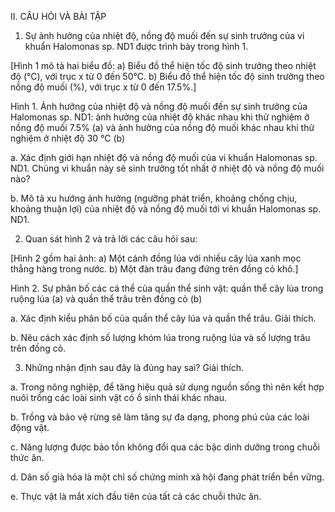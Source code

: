 II. CÂU HỎI VÀ BÀI TẬP

1. Sự ảnh hưởng của nhiệt độ, nồng độ muối đến sự sinh trưởng của vi khuẩn Halomonas sp. ND1 được trình bày trong hình 1.

[Hình 1 mô tả hai biểu đồ:
a) Biểu đồ thể hiện tốc độ sinh trưởng theo nhiệt độ (°C), với trục x từ 0 đến 50°C.
b) Biểu đồ thể hiện tốc độ sinh trưởng theo nồng độ muối (%), với trục x từ 0 đến 17.5%.]

Hình 1. Ảnh hưởng của nhiệt độ và nồng độ muối đến sự sinh trưởng của Halomonas sp. ND1:
ảnh hưởng của nhiệt độ khác nhau khi thử nghiệm ở nồng độ muối 7.5% (a)
và ảnh hưởng của nồng độ muối khác nhau khi thử nghiệm ở nhiệt độ 30 °C (b)

a. Xác định giới hạn nhiệt độ và nồng độ muối của vi khuẩn Halomonas sp. ND1. Chủng vi khuẩn này sẽ sinh trưởng tốt nhất ở nhiệt độ và nồng độ muối nào?

b. Mô tả xu hướng ảnh hưởng (ngưỡng phát triển, khoảng chống chịu, khoảng thuận lợi) của nhiệt độ và nồng độ muối tới vi khuẩn Halomonas sp. ND1.

2. Quan sát hình 2 và trả lời các câu hỏi sau:

[Hình 2 gồm hai ảnh:
a) Một cánh đồng lúa với nhiều cây lúa xanh mọc thẳng hàng trong nước.
b) Một đàn trâu đang đứng trên đồng cỏ khô.]

Hình 2. Sự phân bố các cá thể của quần thể sinh vật:
quần thể cây lúa trong ruộng lúa (a) và quần thể trâu trên đồng cỏ (b)

a. Xác định kiểu phân bố của quần thể cây lúa và quần thể trâu. Giải thích.

b. Nêu cách xác định số lượng khóm lúa trong ruộng lúa và số lượng trâu trên đồng cỏ.

3. Những nhận định sau đây là đúng hay sai? Giải thích.

a. Trong nông nghiệp, để tăng hiệu quả sử dụng nguồn sống thì nên kết hợp nuôi trồng các loài sinh vật có ổ sinh thái khác nhau.

b. Trồng và bảo vệ rừng sẽ làm tăng sự đa dạng, phong phú của các loài động vật.

c. Năng lượng được bảo tồn không đổi qua các bậc dinh dưỡng trong chuỗi thức ăn.

d. Dân số già hóa là một chỉ số chứng minh xã hội đang phát triển bền vững.

e. Thực vật là mắt xích đầu tiên của tất cả các chuỗi thức ăn.
